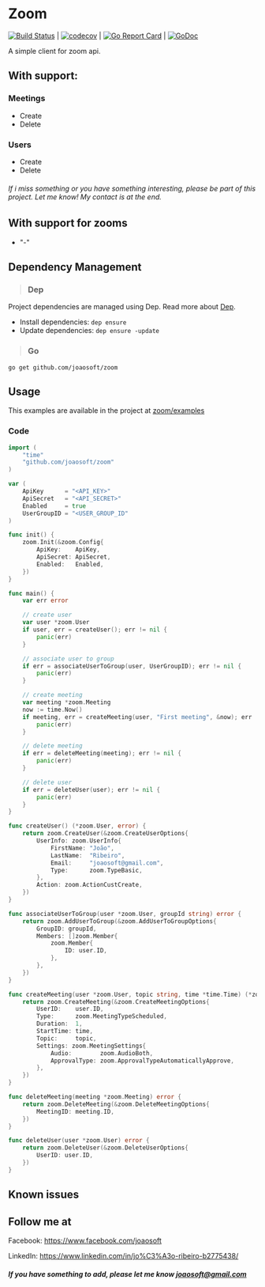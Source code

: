 Zoom
================

[![Build Status](https://travis-ci.org/joaosoft/zoom.svg?branch=master)](https://travis-ci.org/joaosoft/zoom) | [![codecov](https://codecov.io/gh/joaosoft/zoom/branch/master/graph/badge.svg)](https://codecov.io/gh/joaosoft/zoom) | [![Go Report Card](https://goreportcard.com/badge/github.com/joaosoft/zoom)](https://goreportcard.com/report/github.com/joaosoft/zoom) | [![GoDoc](https://godoc.org/github.com/joaosoft/zoom?status.svg)](https://godoc.org/github.com/joaosoft/zoom)

A simple client for zoom api.

## With support:

### Meetings
* Create
* Delete

### Users
* Create
* Delete

###### If i miss something or you have something interesting, please be part of this project. Let me know! My contact is at the end.

## With support for zooms
* "-"

## Dependency Management
>### Dep

Project dependencies are managed using Dep. Read more about [Dep](https://github.com/golang/dep).
* Install dependencies: `dep ensure`
* Update dependencies: `dep ensure -update`


>### Go
```
go get github.com/joaosoft/zoom
```

## Usage 
This examples are available in the project at [zoom/examples](https://github.com/joaosoft/zoom/tree/master/examples)

### Code
```go
import (
	"time"
	"github.com/joaosoft/zoom"
)

var (
	ApiKey      = "<API_KEY>"
	ApiSecret   = "<API_SECRET>"
	Enabled     = true
	UserGroupID = "<USER_GROUP_ID"
)

func init() {
	zoom.Init(&zoom.Config{
		ApiKey:    ApiKey,
		ApiSecret: ApiSecret,
		Enabled:   Enabled,
	})
}

func main() {
	var err error

	// create user
	var user *zoom.User
	if user, err = createUser(); err != nil {
		panic(err)
	}

	// associate user to group
	if err = associateUserToGroup(user, UserGroupID); err != nil {
		panic(err)
	}

	// create meeting
	var meeting *zoom.Meeting
	now := time.Now()
	if meeting, err = createMeeting(user, "First meeting", &now); err != nil {
		panic(err)
	}

	// delete meeting
	if err = deleteMeeting(meeting); err != nil {
		panic(err)
	}

	// delete user
	if err = deleteUser(user); err != nil {
		panic(err)
	}
}

func createUser() (*zoom.User, error) {
	return zoom.CreateUser(&zoom.CreateUserOptions{
		UserInfo: zoom.UserInfo{
			FirstName: "João",
			LastName:  "Ribeiro",
			Email:     "joaosoft@gmail.com",
			Type:      zoom.TypeBasic,
		},
		Action: zoom.ActionCustCreate,
	})
}

func associateUserToGroup(user *zoom.User, groupId string) error {
	return zoom.AddUserToGroup(&zoom.AddUserToGroupOptions{
		GroupID: groupId,
		Members: []zoom.Member{
			zoom.Member{
				ID: user.ID,
			},
		},
	})
}

func createMeeting(user *zoom.User, topic string, time *time.Time) (*zoom.Meeting, error) {
	return zoom.CreateMeeting(&zoom.CreateMeetingOptions{
		UserID:    user.ID,
		Type:      zoom.MeetingTypeScheduled,
		Duration:  1,
		StartTime: time,
		Topic:     topic,
		Settings: zoom.MeetingSettings{
			Audio:        zoom.AudioBoth,
			ApprovalType: zoom.ApprovalTypeAutomaticallyApprove,
		},
	})
}

func deleteMeeting(meeting *zoom.Meeting) error {
	return zoom.DeleteMeeting(&zoom.DeleteMeetingOptions{
		MeetingID: meeting.ID,
	})
}

func deleteUser(user *zoom.User) error {
	return zoom.DeleteUser(&zoom.DeleteUserOptions{
		UserID: user.ID,
	})
}
```

## Known issues

## Follow me at
Facebook: https://www.facebook.com/joaosoft

LinkedIn: https://www.linkedin.com/in/jo%C3%A3o-ribeiro-b2775438/

##### If you have something to add, please let me know joaosoft@gmail.com
